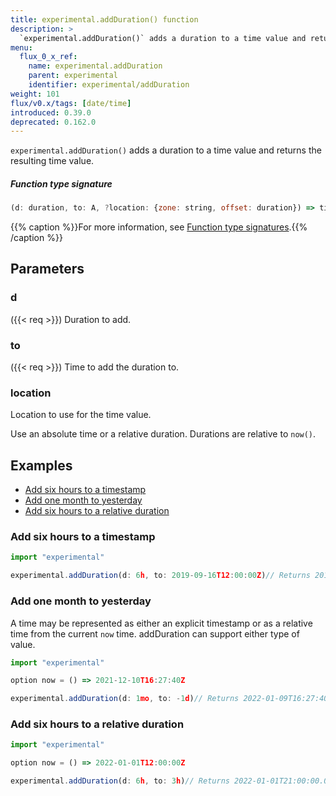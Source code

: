 ```yaml
---
title: experimental.addDuration() function
description: >
  `experimental.addDuration()` adds a duration to a time value and returns the resulting time value.
menu:
  flux_0_x_ref:
    name: experimental.addDuration
    parent: experimental
    identifier: experimental/addDuration
weight: 101
flux/v0.x/tags: [date/time]
introduced: 0.39.0
deprecated: 0.162.0
---
```


<!------------------------------------------------------------------------------

IMPORTANT: This page was generated from comments in the Flux source code. Any
edits made directly to this page will be overwritten the next time the
documentation is generated. 

To make updates to this documentation, update the function comments above the
function definition in the Flux source code:

https://github.com/influxdata/flux/blob/master/stdlib/experimental/experimental.flux#L74-L74

Contributing to Flux: https://github.com/influxdata/flux#contributing
Fluxdoc syntax: https://github.com/influxdata/flux/blob/master/docs/fluxdoc.md

------------------------------------------------------------------------------->

`experimental.addDuration()` adds a duration to a time value and returns the resulting time value.



##### Function type signature

```js
(d: duration, to: A, ?location: {zone: string, offset: duration}) => time where A: Timeable
```

{{% caption %}}For more information, see [Function type signatures](/flux/v0.x/function-type-signatures/).{{% /caption %}}

## Parameters

### d
({{< req >}})
Duration to add.



### to
({{< req >}})
Time to add the duration to.



### location

Location to use for the time value.

Use an absolute time or a relative duration.
Durations are relative to `now()`.


## Examples

- [Add six hours to a timestamp](#add-six-hours-to-a-timestamp)
- [Add one month to yesterday](#add-one-month-to-yesterday)
- [Add six hours to a relative duration](#add-six-hours-to-a-relative-duration)

### Add six hours to a timestamp

```js
import "experimental"

experimental.addDuration(d: 6h, to: 2019-09-16T12:00:00Z)// Returns 2019-09-16T18:00:00.000000000Z


```


### Add one month to yesterday

A time may be represented as either an explicit timestamp
or as a relative time from the current `now` time. addDuration can
support either type of value.

```js
import "experimental"

option now = () => 2021-12-10T16:27:40Z

experimental.addDuration(d: 1mo, to: -1d)// Returns 2022-01-09T16:27:40Z


```


### Add six hours to a relative duration

```js
import "experimental"

option now = () => 2022-01-01T12:00:00Z

experimental.addDuration(d: 6h, to: 3h)// Returns 2022-01-01T21:00:00.000000000Z


```

